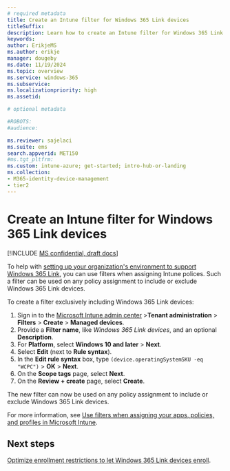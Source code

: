 ```yaml
---
# required metadata
title: Create an Intune filter for Windows 365 Link devices
titleSuffix:
description: Learn how to create an Intune filter for Windows 365 Link devices
keywords:
author: ErikjeMS  
ms.author: erikje
manager: dougeby
ms.date: 11/19/2024
ms.topic: overview
ms.service: windows-365
ms.subservice:
ms.localizationpriority: high
ms.assetid: 

# optional metadata

#ROBOTS:
#audience:

ms.reviewer: sajelaci
ms.suite: ems
search.appverid: MET150
#ms.tgt_pltfrm:
ms.custom: intune-azure; get-started; intro-hub-or-landing
ms.collection:
- M365-identity-device-management
- tier2
---
```


# Create an Intune filter for Windows 365 Link devices

[!INCLUDE [MS confidential, draft docs](../includes/draft-doc.md)]

To help with [setting up your organization's environment to support Windows 365 Link](deployment-overview.md), you can use filters when assigning Intune polices. Such a filter can be used on any policy assignment to include or exclude Windows 365 Link devices.

To create a filter exclusively including Windows 365 Link devices:

1. Sign in to the [Microsoft Intune admin center](https://go.microsoft.com/fwlink/?linkid=2109431) >**Tenant administration** > **Filters** > **Create** > **Managed devices**.
2. Provide a **Filter name**, like *Windows 365 Link devices*, and an optional **Description**.
3. For **Platform**, select **Windows 10 and later** > **Next**.
4. Select **Edit** (next to **Rule syntax**).
5. In the **Edit rule syntax** box, type `(device.operatingSystemSKU -eq "WCPC")` > **OK** > **Next**.
6. On the **Scope tags** page, select **Next**.
7. On the **Review + create** page, select **Create**.  

The new filter can now be used on any policy assignment to include or exclude Windows 365 Link devices.

For more information, see [Use filters when assigning your apps, policies, and profiles in Microsoft Intune](/mem/intune/fundamentals/filters).

<!-- ########################## -->
## Next steps

[Optimize enrollment restrictions to let Windows 365 Link devices enroll](enrollment-restrictions.md).
